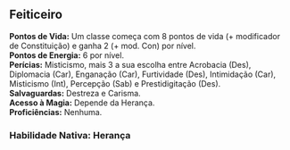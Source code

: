 ## Feiticeiro <a id="feiticeiro"></a>

**Pontos de Vida:** Um classe começa com 8 pontos de vida (+ modificador de Constituição) e ganha 2 (+ mod. Con) por nível.</br>
**Pontos de Energia:** 6 por nível.</br>
**Perícias:** Misticismo, mais 3 a sua escolha entre Acrobacia (Des), Diplomacia (Car), Enganação (Car), Furtividade (Des), Intimidação (Car), Misticismo (Int), Percepção (Sab) e Prestidigitação (Des).</br>
**Salvaguardas:** Destreza e Carisma.</br>
**Acesso à Magia:** Depende da Herança.</br>
**Proficiências:** Nenhuma.</br>

### Habilidade Nativa: Herança